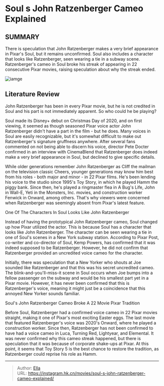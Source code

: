 # Soul s John Ratzenberger Cameo Explained


## SUMMARY 



  There is speculation that John Ratzenberger makes a very brief appearance in Pixar&#39;s Soul, but it remains unconfirmed.   Soul also includes a character that looks like Ratzenberger, seen wearing a tie in a subway scene.   Ratzenberger&#39;s cameo in Soul broke his streak of appearing in 22 consecutive Pixar movies, raising speculation about why the streak ended.  

![iamge](https://static1.srcdn.com/wordpress/wp-content/uploads/2020/12/john-ratzenberger-pixar-soul-1.jpg)

## Literature Review

John Ratzenberger has been in every Pixar movie, but he is not credited in Soul and his part is not immediately apparent. So who could he be playing?




Soul made its Disney&#43; debut on Christmas Day of 2020, and on first viewing, it seemed as though seasoned Pixar voice actor John Ratzenberger didn&#39;t have a part in the film - but he does. Many voices in Soul are easily recognizable, but it&#39;s somewhat difficult to make out Ratzenberger&#39;s signature gruffness anywhere. After several fans commented on not being able to discern his voice, director Pete Docter confirmed in an interview with CinemaBlend that Ratzenberger does indeed make a very brief appearance in Soul, but declined to give specific details.




While older generations remember John Ratzenberger as Cliff the mailman on the television classic Cheers, younger generations may know him best from his roles - both major and minor - in 22 Pixar films. He&#39;s been lending his voice to the studio since 1995&#39;s Toy Story, in which he played Hamm the piggy bank. Since then, he&#39;s played a ringmaster flea in A Bug&#39;s Life, John in Wall-E, Yeti in the Monsters, Inc. movies, and construction worker Fenwick in Onward, among others. That&#39;s why viewers were concerned when Ratzenberger was seemingly absent from Pixar&#39;s latest feature.


 One Of The Characters In Soul Looks Like John Ratzenberger 


 
Instead of having the prototypical John Ratzenberger cameo, Soul changed up how Pixar utilized the actor. This is because Soul has a character that looks like John Ratzenberger​​​​​​. The character can be seen wearing a tie in one of Soul&#39;s scenes in a New York subway station. According to Pixar Post, co-writer and co-director of Soul, Kemp Powers, has confirmed that it was indeed supposed to be Ratzenberger. However, he did not confirm that Ratzenberger provided an uncredited voice cameo for the character.




Initially, there was speculation that a New Yorker who shouts at Joe sounded like Ratzenberger and that this was his secret uncredited cameo. The blink-and-you&#39;ll-miss-it scene in Soul occurs when Joe bumps into a fellow passenger on the subway and would be his smallest part yet in a Pixar movie. However, it has never been confirmed that this is Ratzenberger&#39;s voice, meaning it might just be a coincidence that this annoyed New Yorker sounds familiar.



 Soul&#39;s John Ratzenberger Cameo Broke A 22 Movie Pixar Tradition 
          

Before Soul, Ratzenberger had a confirmed voice cameo in 22 Pixar movies straight, making it one of Pixar&#39;s most exciting Easter eggs. The last movie that featured Ratzenberger&#39;s voice was 2020&#39;s Onward, where he played a construction worker. Since then, Ratzenberger has not been confirmed to have had a voice cameo in Luca, Turning Red, Lightyear, and Elemental. It was never confirmed why this cameo streak happened, but there is speculation that it was because of corporate shake-ups at Pixar. At this point, it seems that Toy Story 5 is the best chance to restore the tradition, as Ratzenberger could reprise his role as Hamm.






---

> Author: [Ella](https://instagram.hk.cn/)  
> URL: https://instagram.hk.cn/movies/soul-s-john-ratzenberger-cameo-explained/  

